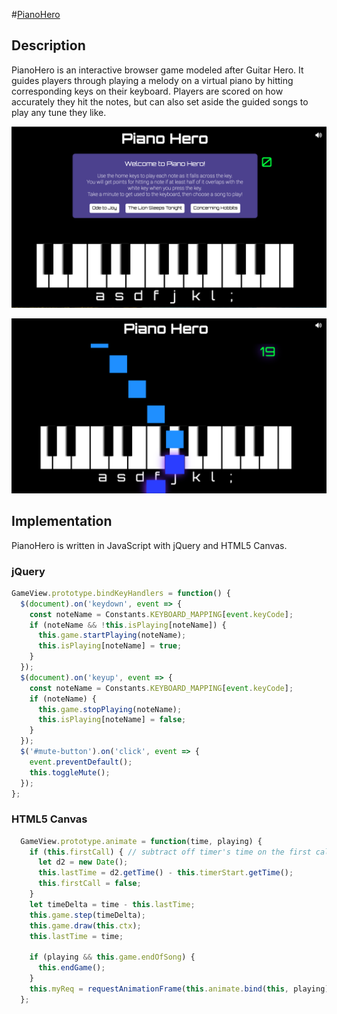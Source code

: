 #[PianoHero](https://ksalehi.github.io/PianoHero)

## Description

PianoHero is an interactive browser game modeled after Guitar Hero. It guides players through playing a melody on a virtual piano by hitting corresponding keys on their keyboard. Players are scored on how accurately they hit the notes, but can also set aside the guided songs to play any tune they like.

![landing_page]

![piano_hero]

## Implementation

PianoHero is written in JavaScript with jQuery and HTML5 Canvas.

### jQuery

```javascript
GameView.prototype.bindKeyHandlers = function() {
  $(document).on('keydown', event => {
    const noteName = Constants.KEYBOARD_MAPPING[event.keyCode];
    if (noteName && !this.isPlaying[noteName]) {
      this.game.startPlaying(noteName);
      this.isPlaying[noteName] = true;
    }
  });
  $(document).on('keyup', event => {
    const noteName = Constants.KEYBOARD_MAPPING[event.keyCode];
    if (noteName) {
      this.game.stopPlaying(noteName);
      this.isPlaying[noteName] = false;
    }
  });
  $('#mute-button').on('click', event => {
    event.preventDefault();
    this.toggleMute();
  });
};
```

### HTML5 Canvas

```javascript
  GameView.prototype.animate = function(time, playing) {
    if (this.firstCall) { // subtract off timer's time on the first call
      let d2 = new Date();
      this.lastTime = d2.getTime() - this.timerStart.getTime();
      this.firstCall = false;
    }
    let timeDelta = time - this.lastTime;
    this.game.step(timeDelta);
    this.game.draw(this.ctx);
    this.lastTime = time;

    if (playing && this.game.endOfSong) {
      this.endGame();
    }
    this.myReq = requestAnimationFrame(this.animate.bind(this, playing)); // keep animating
  };
```

[landing_page]: ./lib/css/landing_page.png
[piano_hero]: ./lib/css/piano_hero.png
